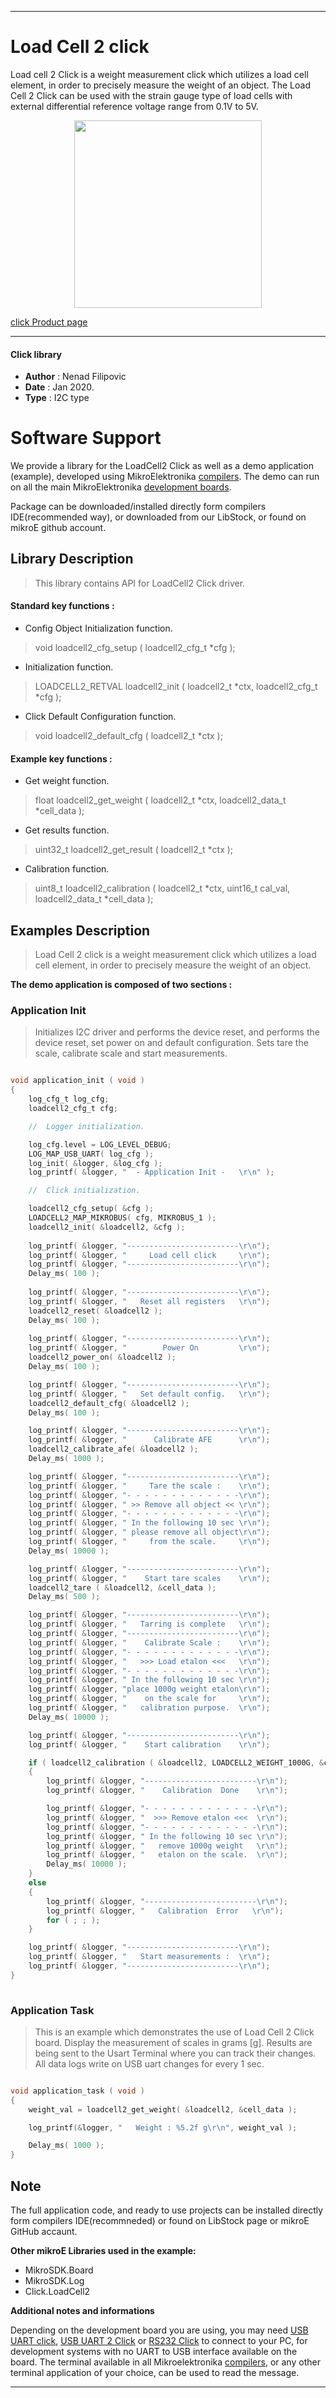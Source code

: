 
---
# Load Cell 2 click

Load cell 2 Click is a weight measurement click which utilizes a load cell element, in order to precisely measure the weight of an object. The Load Cell 2 Click can be used with the strain gauge type of load cells with external differential reference voltage range from 0.1V to 5V. 

<p align="center">
  <img src="https://download.mikroe.com/images/click_for_ide/loadcell2_click.png" height=300px>
</p>

[click Product page](https://www.mikroe.com/load-cell-2-click)

---


#### Click library 

- **Author**        : Nenad Filipovic
- **Date**          : Jan 2020.
- **Type**          : I2C type


# Software Support

We provide a library for the LoadCell2 Click 
as well as a demo application (example), developed using MikroElektronika 
[compilers](https://shop.mikroe.com/compilers). 
The demo can run on all the main MikroElektronika [development boards](https://shop.mikroe.com/development-boards).

Package can be downloaded/installed directly form compilers IDE(recommended way), or downloaded from our LibStock, or found on mikroE github account. 

## Library Description

> This library contains API for LoadCell2 Click driver.

#### Standard key functions :

- Config Object Initialization function.
> void loadcell2_cfg_setup ( loadcell2_cfg_t *cfg ); 
 
- Initialization function.
> LOADCELL2_RETVAL loadcell2_init ( loadcell2_t *ctx, loadcell2_cfg_t *cfg );

- Click Default Configuration function.
> void loadcell2_default_cfg ( loadcell2_t *ctx );


#### Example key functions :

- Get weight function.
> float loadcell2_get_weight ( loadcell2_t *ctx, loadcell2_data_t *cell_data );
 
- Get results function.
> uint32_t loadcell2_get_result ( loadcell2_t *ctx );

- Calibration function.
> uint8_t loadcell2_calibration ( loadcell2_t *ctx, uint16_t cal_val, loadcell2_data_t *cell_data );

## Examples Description

> 
> Load Cell 2 click is a weight measurement click 
> which utilizes a load cell element, 
> in order to precisely measure the weight of an object.
> 

**The demo application is composed of two sections :**

### Application Init 

>
> Initializes I2C driver and performs the device reset, 
> and performs the device reset, set power on and default configuration.
> Sets tare the scale, calibrate scale and start measurements.
> 

```c

void application_init ( void )
{
    log_cfg_t log_cfg;
    loadcell2_cfg_t cfg;

    //  Logger initialization.

    log_cfg.level = LOG_LEVEL_DEBUG;
    LOG_MAP_USB_UART( log_cfg );
    log_init( &logger, &log_cfg );
    log_printf( &logger, "  - Application Init -   \r\n" );

    //  Click initialization.

    loadcell2_cfg_setup( &cfg );
    LOADCELL2_MAP_MIKROBUS( cfg, MIKROBUS_1 );
    loadcell2_init( &loadcell2, &cfg );
    
    log_printf( &logger, "-------------------------\r\n");
    log_printf( &logger, "     Load cell click     \r\n");
    log_printf( &logger, "-------------------------\r\n");
    Delay_ms( 100 );
    
    log_printf( &logger, "-------------------------\r\n");
    log_printf( &logger, "   Reset all registers   \r\n");
    loadcell2_reset( &loadcell2 );
    Delay_ms( 100 );
    
    log_printf( &logger, "-------------------------\r\n");
    log_printf( &logger, "        Power On         \r\n");
    loadcell2_power_on( &loadcell2 );
    Delay_ms( 100 );

    log_printf( &logger, "-------------------------\r\n");
    log_printf( &logger, "   Set default config.   \r\n");
    loadcell2_default_cfg( &loadcell2 );
    Delay_ms( 100 );

    log_printf( &logger, "-------------------------\r\n");
    log_printf( &logger, "      Calibrate AFE      \r\n");
    loadcell2_calibrate_afe( &loadcell2 );
    Delay_ms( 1000 );

    log_printf( &logger, "-------------------------\r\n");
    log_printf( &logger, "     Tare the scale :    \r\n");
    log_printf( &logger, "- - - - - - - - - - - - -\r\n");
    log_printf( &logger, " >> Remove all object << \r\n");
    log_printf( &logger, "- - - - - - - - - - - - -\r\n");
    log_printf( &logger, " In the following 10 sec \r\n");
    log_printf( &logger, " please remove all object\r\n");
    log_printf( &logger, "     from the scale.     \r\n");
    Delay_ms( 10000 );

    log_printf( &logger, "-------------------------\r\n");
    log_printf( &logger, "    Start tare scales    \r\n");
    loadcell2_tare ( &loadcell2, &cell_data );
    Delay_ms( 500 );

    log_printf( &logger, "-------------------------\r\n");
    log_printf( &logger, "   Tarring is complete   \r\n");
    log_printf( &logger, "-------------------------\r\n");
    log_printf( &logger, "    Calibrate Scale :    \r\n");
    log_printf( &logger, "- - - - - - - - - - - - -\r\n");
    log_printf( &logger, "   >>> Load etalon <<<   \r\n");
    log_printf( &logger, "- - - - - - - - - - - - -\r\n");
    log_printf( &logger, " In the following 10 sec \r\n");
    log_printf( &logger, "place 1000g weight etalon\r\n");
    log_printf( &logger, "    on the scale for     \r\n");
    log_printf( &logger, "   calibration purpose.  \r\n");
    Delay_ms( 10000 );

    log_printf( &logger, "-------------------------\r\n");
    log_printf( &logger, "    Start calibration    \r\n");

    if ( loadcell2_calibration ( &loadcell2, LOADCELL2_WEIGHT_1000G, &cell_data ) == LOADCELL2_GET_RESULT_OK )
    {
        log_printf( &logger, "-------------------------\r\n");
        log_printf( &logger, "    Calibration  Done    \r\n");

        log_printf( &logger, "- - - - - - - - - - - - -\r\n");
        log_printf( &logger, "  >>> Remove etalon <<<  \r\n");
        log_printf( &logger, "- - - - - - - - - - - - -\r\n");
        log_printf( &logger, " In the following 10 sec \r\n");
        log_printf( &logger, "   remove 1000g weight   \r\n");
        log_printf( &logger, "   etalon on the scale.  \r\n");
        Delay_ms( 10000 );
    }
    else
    {
        log_printf( &logger, "-------------------------\r\n");
        log_printf( &logger, "   Calibration  Error   \r\n");
        for ( ; ; );
    }

    log_printf( &logger, "-------------------------\r\n");
    log_printf( &logger, "   Start measurements :  \r\n");
    log_printf( &logger, "-------------------------\r\n");
}
  
```

### Application Task

>
> This is an example which demonstrates the 
> use of Load Cell 2 Click board. 
> Display the measurement of scales in grams [g].
> Results are being sent to the Usart Terminal 
> where you can track their changes.
> All data logs write on USB uart changes for every 1 sec.
> 

```c

void application_task ( void )
{
    weight_val = loadcell2_get_weight( &loadcell2, &cell_data );

    log_printf(&logger, "   Weight : %5.2f g\r\n", weight_val );

    Delay_ms( 1000 );
}  

```

## Note


The full application code, and ready to use projects can be  installed directly form compilers IDE(recommneded) or found on LibStock page or mikroE GitHub accaunt.

**Other mikroE Libraries used in the example:** 

- MikroSDK.Board
- MikroSDK.Log
- Click.LoadCell2

**Additional notes and informations**

Depending on the development board you are using, you may need 
[USB UART click](https://shop.mikroe.com/usb-uart-click), 
[USB UART 2 Click](https://shop.mikroe.com/usb-uart-2-click) or 
[RS232 Click](https://shop.mikroe.com/rs232-click) to connect to your PC, for 
development systems with no UART to USB interface available on the board. The 
terminal available in all Mikroelektronika 
[compilers](https://shop.mikroe.com/compilers), or any other terminal application 
of your choice, can be used to read the message.



---
